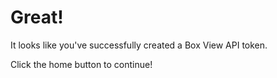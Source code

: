 # Great!

It looks like you've successfully created a Box View API token.

Click the home button to continue!
